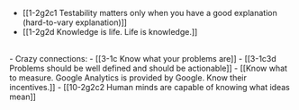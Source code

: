 - [[1-2g2c1 Testability matters only when you have a good explanation (hard-to-vary explanation)]]
- [[1-2g2d Knowledge is life. Life is knowledge.]]
<br>
- Crazy connections:
- [[3-1c Know what your problems are]]
- [[3-1c3d Problems should be well defined and should be actionable]]
- [[Know what to measure. Google Analytics is provided by Google. Know their incentives.]]
- [[10-2g2c2 Human minds are capable of knowing what ideas mean]]
